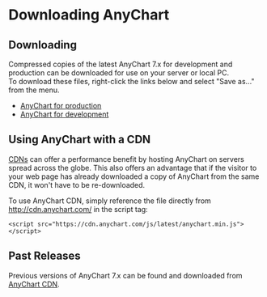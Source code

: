 # Downloading AnyChart
  
## Downloading

Compressed copies of the latest AnyChart 7.x for development and production can be downloaded for use on your server or local PC.  
To download these files, right-click the links below and select "Save as..." from the menu.
  
* <a href="http://cdn.anychart.com/js/latest/anychart.min.js">AnyChart for production</a>
* <a href="http://cdn.anychart.com/js/latest/anychart.dev.min.js">AnyChart for development</a>

## Using AnyChart with a CDN

<a href="https://en.wikipedia.org/wiki/Content\_delivery\_network" target="_blank">CDNs</a> can offer a performance benefit by hosting AnyChart on servers spread across the globe. This also offers an advantage that if the visitor to your web page has already downloaded a copy of AnyChart from the same CDN, it won't have to be re-downloaded.  
  
To use AnyChart CDN, simply reference the file directly from http://cdn.anychart.com/ in the script tag:

```
<script src="https://cdn.anychart.com/js/latest/anychart.min.js"></script>
```

## Past Releases
Previous versions of AnyChart 7.x can be found and downloaded from <a href="https://cdn.anychart.com/" target="_blank">AnyChart CDN</a>.